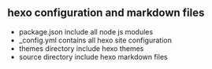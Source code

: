 ## hexo configuration and markdown files
+ package.json include all node js modules 
+ _config.yml contains all hexo site configuration
+ themes directory include hexo themes
+ source directory include hexo markdown files